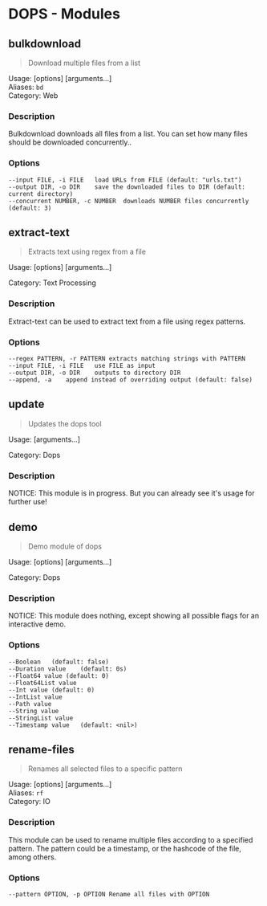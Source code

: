 # DOPS - Modules
## bulkdownload  

> Download multiple files from a list  

Usage:  [options] [arguments...]<br/>
Aliases: `bd`<br/>
Category: Web

 ### Description

Bulkdownload downloads all files from a list. 
You can set how many files should be downloaded concurrently..

### Options

```
--input FILE, -i FILE	load URLs from FILE (default: "urls.txt")
--output DIR, -o DIR	save the downloaded files to DIR (default: current directory)
--concurrent NUMBER, -c NUMBER	downloads NUMBER files concurrently (default: 3)
```

## extract-text  

> Extracts text using regex from a file  

Usage:  [options] [arguments...]<br/>

Category: Text Processing

 ### Description

Extract-text can be used to extract text from a file using regex patterns.

### Options

```
--regex PATTERN, -r PATTERN	extracts matching strings with PATTERN
--input FILE, -i FILE	use FILE as input
--output DIR, -o DIR	outputs to directory DIR
--append, -a	append instead of overriding output (default: false)
```

## update  

> Updates the dops tool  

Usage:  [arguments...]<br/>

Category: Dops

 ### Description

NOTICE: This module is in progress. But you can already see it's usage for further use!



## demo  

> Demo module of dops  

Usage:  [options] [arguments...]<br/>

Category: Dops

 ### Description

NOTICE: This module does nothing, except showing all possible flags for an interactive demo.

### Options

```
--Boolean	(default: false)
--Duration value	(default: 0s)
--Float64 value	(default: 0)
--Float64List value	
--Int value	(default: 0)
--IntList value	
--Path value	
--String value	
--StringList value	
--Timestamp value	(default: <nil>)
```

## rename-files  

> Renames all selected files to a specific pattern  

Usage:  [options] [arguments...]<br/>
Aliases: `rf`<br/>
Category: IO

 ### Description

This module can be used to rename multiple files according to a specified pattern.
The pattern could be a timestamp, or the hashcode of the file, among others.

### Options

```
--pattern OPTION, -p OPTION	Rename all files with OPTION
```
